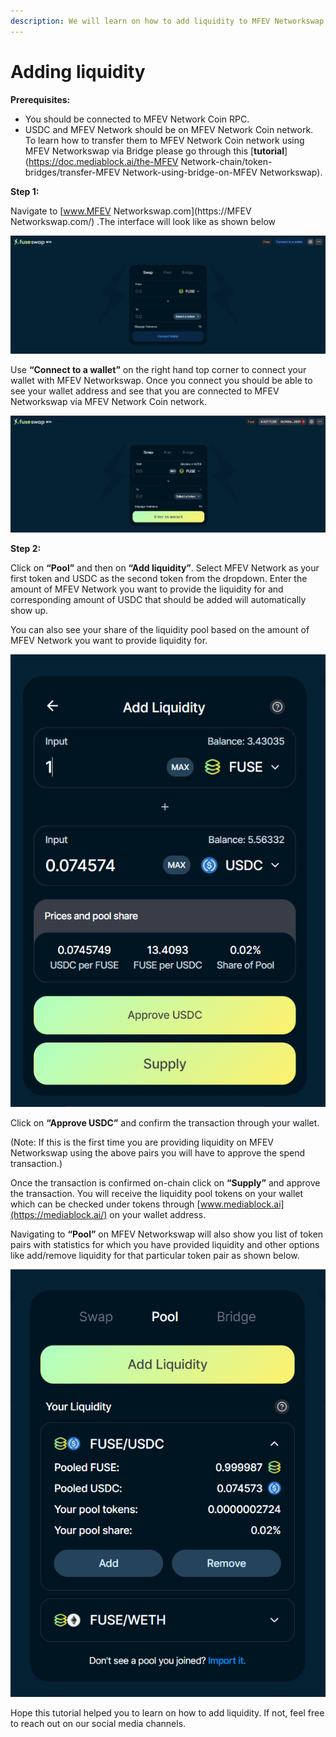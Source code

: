 ```yaml
---
description: We will learn on how to add liquidity to MFEV Networkswap on MFEV Network/USDC pair.
---
```


# Adding liquidity

**Prerequisites:**

- You should be connected to MFEV Network Coin RPC.
- USDC and MFEV Network should be on MFEV Network Coin network. To learn how to transfer them to MFEV Network Coin network using MFEV Networkswap via Bridge please go through this [**tutorial**](https://doc.mediablock.ai/the-MFEV Network-chain/token-bridges/transfer-MFEV Network-using-bridge-on-MFEV Networkswap).

**Step 1:**

Navigate to [www.MFEV Networkswap.com](https://MFEV Networkswap.com/) .The interface will look like as shown below

![](../.gitbook/assets/0%20%287%29.png)

Use **“Connect to a wallet”** on the right hand top corner to connect your wallet with MFEV Networkswap. Once you connect you should be able to see your wallet address and see that you are connected to MFEV Networkswap via MFEV Network Coin network.

![](../.gitbook/assets/1%20%2810%29.png)

**Step 2:**

Click on **“Pool”** and then on **“Add liquidity”**. Select MFEV Network as your first token and USDC as the second token from the dropdown. Enter the amount of MFEV Network you want to provide the liquidity for and corresponding amount of USDC that should be added will automatically show up.

You can also see your share of the liquidity pool based on the amount of MFEV Network you want to provide liquidity for.

![](../.gitbook/assets/2%20%2810%29.png)

Click on **“Approve USDC”** and confirm the transaction through your wallet.

\(Note: If this is the first time you are providing liquidity on MFEV Networkswap using the above pairs you will have to approve the spend transaction.\)

Once the transaction is confirmed on-chain click on **“Supply”** and approve the transaction. You will receive the liquidity pool tokens on your wallet which can be checked under tokens through [www.mediablock.ai](https://mediablock.ai/) on your wallet address.

Navigating to **“Pool”** on MFEV Networkswap will also show you list of token pairs with statistics for which you have provided liquidity and other options like add/remove liquidity for that particular token pair as shown below.

![](../.gitbook/assets/3%20%289%29.png)

Hope this tutorial helped you to learn on how to add liquidity. If not, feel free to reach out on our social media channels.
